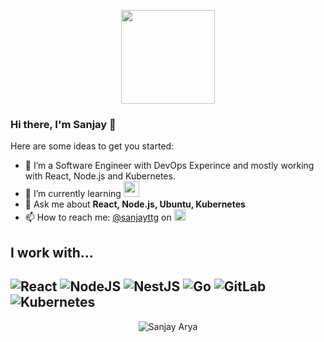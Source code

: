 <p align="center">
<img height="150" align="center" src="https://i.pinimg.com/originals/48/9b/af/489baf2d29ab40adef7e83b7b89dce1f.gif">
</p>

### Hi there, I'm Sanjay 👋

Here are some ideas to get you started:

- 🔭 I’m a Software Engineer with DevOps Experince and mostly working with React, Node.js and Kubernetes.
- 🌱 I’m currently learning <img width="25" src="https://cdn.jsdelivr.net/gh/devicons/devicon/icons/go/go-original.svg" />
- 💬 Ask me about **React, Node.js, Ubuntu, Kubernetes**
- 📫 How to reach me: [@sanjayttg](https://twitter.com/sanjayttg) on <img width="18" src="https://cdn.jsdelivr.net/gh/devicons/devicon/icons/twitter/twitter-original.svg" />

## I work with...

![React](https://img.shields.io/badge/react-%23222222.svg?style=for-the-badge&logo=react&logoColor=61DAFB)
![NodeJS](https://img.shields.io/badge/nodejs-%23FFFFFF.svg?style=for-the-badge&logo=nodedotjs&logoColor=339933)
![NestJS](https://img.shields.io/badge/nestjs-%23090909.svg?style=for-the-badge&logo=nestjs&logoColor=E0234E)
![Go](https://img.shields.io/badge/go-%2300ADD8.svg?style=for-the-badge&logo=go&logoColor=white)
![GitLab](https://img.shields.io/badge/gitlab-%23181717.svg?style=for-the-badge&logo=gitlab&logoColor=white)
![Kubernetes](https://img.shields.io/badge/kubernetes-%23326ce5.svg?style=for-the-badge&logo=kubernetes&logoColor=white)
---

<p align="center">
    <img src="https://github-readme-stats.vercel.app/api/wakatime?username=@sanjayarya&layout=compact&theme=prussian&hide_border=true" alt="Sanjay Arya"/>
</p>

